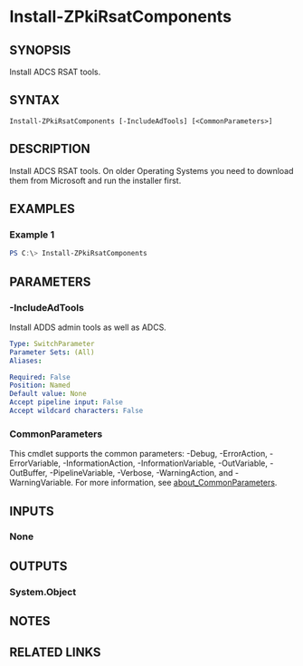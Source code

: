 ﻿---
external help file: PsZPki.psm1-help.xml
Module Name: ZPki
online version:
schema: 2.0.0
---

# Install-ZPkiRsatComponents

## SYNOPSIS
Install ADCS RSAT tools.

## SYNTAX

```
Install-ZPkiRsatComponents [-IncludeAdTools] [<CommonParameters>]
```

## DESCRIPTION
Install ADCS RSAT tools. On older Operating Systems you need to download them from Microsoft and run the installer first.

## EXAMPLES

### Example 1
```powershell
PS C:\> Install-ZPkiRsatComponents
```

## PARAMETERS

### -IncludeAdTools
Install ADDS admin tools as well as ADCS.

```yaml
Type: SwitchParameter
Parameter Sets: (All)
Aliases:

Required: False
Position: Named
Default value: None
Accept pipeline input: False
Accept wildcard characters: False
```

### CommonParameters
This cmdlet supports the common parameters: -Debug, -ErrorAction, -ErrorVariable, -InformationAction, -InformationVariable, -OutVariable, -OutBuffer, -PipelineVariable, -Verbose, -WarningAction, and -WarningVariable. For more information, see [about_CommonParameters](http://go.microsoft.com/fwlink/?LinkID=113216).

## INPUTS

### None

## OUTPUTS

### System.Object
## NOTES

## RELATED LINKS

